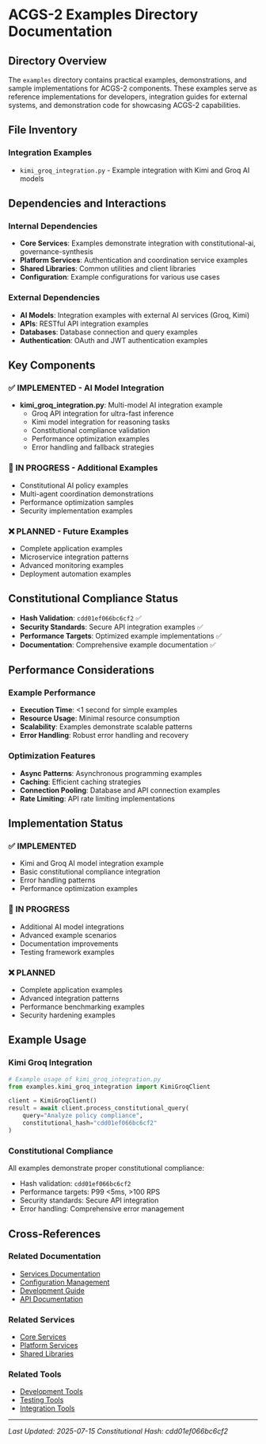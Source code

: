 # ACGS-2 Examples Directory Documentation
<!-- Constitutional Hash: cdd01ef066bc6cf2 -->

## Directory Overview

The `examples` directory contains practical examples, demonstrations, and sample implementations for ACGS-2 components. These examples serve as reference implementations for developers, integration guides for external systems, and demonstration code for showcasing ACGS-2 capabilities.

## File Inventory

### Integration Examples
- `kimi_groq_integration.py` - Example integration with Kimi and Groq AI models

## Dependencies and Interactions

### Internal Dependencies
- **Core Services**: Examples demonstrate integration with constitutional-ai, governance-synthesis
- **Platform Services**: Authentication and coordination service examples
- **Shared Libraries**: Common utilities and client libraries
- **Configuration**: Example configurations for various use cases

### External Dependencies
- **AI Models**: Integration examples with external AI services (Groq, Kimi)
- **APIs**: RESTful API integration examples
- **Databases**: Database connection and query examples
- **Authentication**: OAuth and JWT authentication examples

## Key Components

### ✅ IMPLEMENTED - AI Model Integration
- **kimi_groq_integration.py**: Multi-model AI integration example
  - Groq API integration for ultra-fast inference
  - Kimi model integration for reasoning tasks
  - Constitutional compliance validation
  - Performance optimization examples
  - Error handling and fallback strategies

### 🔄 IN PROGRESS - Additional Examples
- Constitutional AI policy examples
- Multi-agent coordination demonstrations
- Performance optimization samples
- Security implementation examples

### ❌ PLANNED - Future Examples
- Complete application examples
- Microservice integration patterns
- Advanced monitoring examples
- Deployment automation examples

## Constitutional Compliance Status

- **Hash Validation**: `cdd01ef066bc6cf2` ✅
- **Security Standards**: Secure API integration examples ✅
- **Performance Targets**: Optimized example implementations ✅
- **Documentation**: Comprehensive example documentation ✅

## Performance Considerations

### Example Performance
- **Execution Time**: <1 second for simple examples
- **Resource Usage**: Minimal resource consumption
- **Scalability**: Examples demonstrate scalable patterns
- **Error Handling**: Robust error handling and recovery

### Optimization Features
- **Async Patterns**: Asynchronous programming examples
- **Caching**: Efficient caching strategies
- **Connection Pooling**: Database and API connection examples
- **Rate Limiting**: API rate limiting implementations

## Implementation Status

### ✅ IMPLEMENTED
- Kimi and Groq AI model integration example
- Basic constitutional compliance integration
- Error handling patterns
- Performance optimization examples

### 🔄 IN PROGRESS
- Additional AI model integrations
- Advanced example scenarios
- Documentation improvements
- Testing framework examples

### ❌ PLANNED
- Complete application examples
- Advanced integration patterns
- Performance benchmarking examples
- Security hardening examples

## Example Usage

### Kimi Groq Integration
```python
# Example usage of kimi_groq_integration.py
from examples.kimi_groq_integration import KimiGroqClient

client = KimiGroqClient()
result = await client.process_constitutional_query(
    query="Analyze policy compliance",
    constitutional_hash="cdd01ef066bc6cf2"
)
```

### Constitutional Compliance
All examples demonstrate proper constitutional compliance:
- Hash validation: `cdd01ef066bc6cf2`
- Performance targets: P99 <5ms, >100 RPS
- Security standards: Secure API integration
- Error handling: Comprehensive error management

## Cross-References

### Related Documentation
- [Services Documentation](../services/CLAUDE.md)
- [Configuration Management](../config/CLAUDE.md)
- [Development Guide](../docs/development/)
- [API Documentation](../docs/api/)

### Related Services
- [Core Services](../services/core/CLAUDE.md)
- [Platform Services](../services/platform_services/CLAUDE.md)
- [Shared Libraries](../services/shared/CLAUDE.md)

### Related Tools
- [Development Tools](../tools/development/)
- [Testing Tools](../tools/testing/)
- [Integration Tools](../tools/integration/)

---
*Last Updated: 2025-07-15*
*Constitutional Hash: cdd01ef066bc6cf2*
